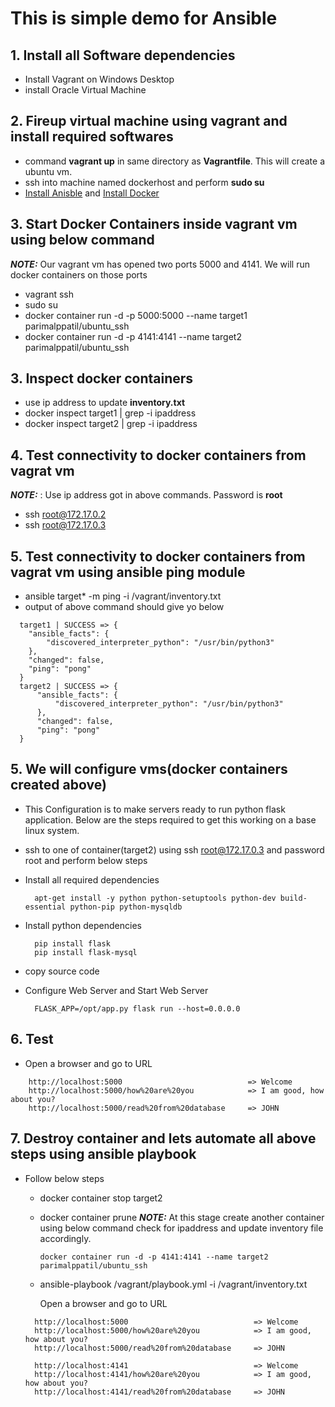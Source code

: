 # This is simple demo for Ansible

## 1. Install all Software dependencies
  - Install Vagrant on Windows Desktop
  - install Oracle Virtual Machine

## 2. Fireup virtual machine using vagrant and install required softwares
  - command **vagrant up** in same directory as **Vagrantfile**. This will create a ubuntu vm.
  - ssh into machine named dockerhost and perform **sudo su**
  - [Install Anisble](https://docs.ansible.com/ansible/latest/installation_guide/intro_installation.html#installing-ansible-on-ubuntu) and [Install Docker](https://docs.docker.com/engine/install/ubuntu/)

## 3. Start Docker Containers inside vagrant vm using below command
**_NOTE:_**  Our vagrant vm has opened two ports 5000 and 4141. We will run docker containers on those ports
  - vagrant ssh 
  - sudo su 
  - docker container run -d -p 5000:5000 --name target1 parimalppatil/ubuntu_ssh
  - docker container run -d -p 4141:4141 --name target2 parimalppatil/ubuntu_ssh


## 3. Inspect docker containers
  - use ip address  to update **inventory.txt**
  - docker inspect target1 | grep -i ipaddress
  - docker inspect target2 | grep -i ipaddress

## 4. Test connectivity to docker containers from vagrat vm
**_NOTE:_** : Use ip address got in above commands. Password is **root**
  - ssh root@172.17.0.2
  - ssh root@172.17.0.3

## 5. Test connectivity to docker containers from vagrat vm using ansible ping module
  - ansible target* -m ping -i /vagrant/inventory.txt
  - output of above command should give yo below
```
  target1 | SUCCESS => {
    "ansible_facts": {
        "discovered_interpreter_python": "/usr/bin/python3"
    },
    "changed": false,
    "ping": "pong"
  }
  target2 | SUCCESS => {
      "ansible_facts": {
          "discovered_interpreter_python": "/usr/bin/python3"
      },
      "changed": false,
      "ping": "pong"
  }
```

## 5. We will configure vms(docker containers created above)
  - This Configuration is to make servers ready to run python flask application. 
    Below are the steps required to get this working on a base linux system.
  
  - ssh to one of container(target2) using ssh root@172.17.0.3 and password root and perform below steps
  - Install all required dependencies

    ```
      apt-get install -y python python-setuptools python-dev build-essential python-pip python-mysqldb
    ```
  
  - Install python dependencies

      ```  
        pip install flask
        pip install flask-mysql
      ```
  - copy source code
  - Configure Web Server and Start Web Server

      ```
        FLASK_APP=/opt/app.py flask run --host=0.0.0.0
      ```

## 6. Test

  - Open a browser and go to URL
```
    http://localhost:5000                            => Welcome
    http://localhost:5000/how%20are%20you            => I am good, how about you?
    http://localhost:5000/read%20from%20database     => JOHN
```

## 7. Destroy container and lets automate all above steps using ansible playbook

  - Follow below steps

    - docker container stop target2
    - docker container prune
    **_NOTE:_** At this stage create another container using below command check for ipaddress and update inventory file accordingly. 
      ```
      docker container run -d -p 4141:4141 --name target2 parimalppatil/ubuntu_ssh
      ```
    - ansible-playbook /vagrant/playbook.yml -i /vagrant/inventory.txt

      Open a browser and go to URL
    ```
      http://localhost:5000                            => Welcome
      http://localhost:5000/how%20are%20you            => I am good, how about you?
      http://localhost:5000/read%20from%20database     => JOHN

      http://localhost:4141                            => Welcome
      http://localhost:4141/how%20are%20you            => I am good, how about you?
      http://localhost:4141/read%20from%20database     => JOHN    
    ```